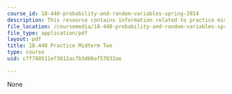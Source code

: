 ```yaml
---
course_id: 18-440-probability-and-random-variables-spring-2014
description: This resource contains information related to practice midterm two.
file_location: /coursemedia/18-440-probability-and-random-variables-spring-2014/c7f788511ef3812ac7b3d60af57032ae_MIT18_440S14_prctcmdtrm2.pdf
file_type: application/pdf
layout: pdf
title: 18.440 Practice Midterm Two
type: course
uid: c7f788511ef3812ac7b3d60af57032ae

---
```

None